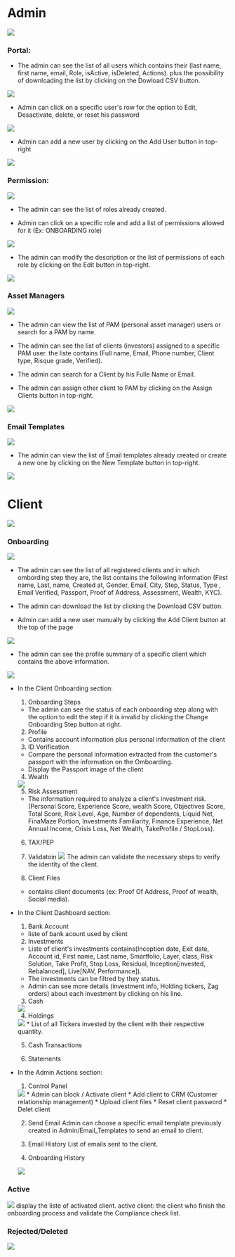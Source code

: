 # Admin

<img src="./assets/drop_down_list_admin.png">

### Portal:

- The admin can see the list of all users which contains their (last name, first name, email, Role, isActive, isDeleted, Actions).
plus the possibility of downloading the list by clicking on the Dowload CSV button.

<img src="./assets/portal_overview.png">

- Admin can click on a specific user's row for the option to Edit, Desactivate, delete, or reset his password

<img src="./assets/user_detail.png">

- Admin can add a new user by clicking on the Add User button in top-right

<img src="./assets/add_user.png">


### Permission:

<img src="./assets/role_table.png">

- The admin can see the list of roles already created.

- Admin can click on a specific role and add a list of permissions allowed for it (Ex: ONBOARDING role)

<img src="./assets/role_fonct_ex.png">

- The admin can modify the description or the list of permissions of each role by clicking on the Edit button in top-right.

<img src="./assets/edit_role.png">

### Asset Managers

<img src="./assets/asset_managers.png">

- The admin can view the list of PAM (personal asset manager) users or search for a PAM by name.

- The admin can see the list of clients (investors) assigned to a specific PAM user.
the liste contains (Full name, Email, Phone number, Client type, Risque grade, Verified).

- The admin can search for a Client by his Fulle Name or Email.

- The admin can assign other client to PAM by clicking on the Assign Clients button in top-right.

<img src="./assets/clients_list.png">

### Email Templates

<img src="./assets/email_template.png">

- The admin can view the list of Email templates already created or create a new one by clicking on the New Template button in top-right.

<img src="./assets/create_email_template.png">

# Client

<img src="./assets/drop_down_list_client.png">

### Onboarding

<img src="./assets/onboarding_overview.png">

- The admin can see the list of all registered clients  and in which ombording step they are, the list contains the following information (First name, Last, name, Created at, Gender, Email, City, Step, Status, Type , Email Verified, Passport, Proof of Address, Assessment, Wealth, KYC).

- The admin can download the list by clicking the Download CSV button.
- Admin can add a new user manually by clicking the Add Client button at the top of the page
  
<img src="./assets/profile_summary.png">

- The admin can see the profile summary of a specific client which contains the above information.

<img src="./assets/onboarding_steps.png">

- In the Client Onboarding section:
   1. Onboarding Steps
    * The admin can see the status of each onboarding step along with the option to edit the step if it is invalid by clicking the Change Onboarding Step button at right.
   
   2. Profile
    * Contains account information plus personal information of the client
   
   3. ID Verification
     * Compare the personal information extracted from the customer's passport with the information on the Omboarding.
     * Display the Passport image of the client
  
   4. Wealth
    <img src="./assets/wealth.png">

   5. Risk Assessment
     * The information required to analyze a client's investment risk. (Personal Score, Experience Score, wealth Score, Objectives Score, Total Score, Risk Level, Age, Number of dependents, Liquid Net, FinaMaze Portion, Investments Familiarity, Finance Experience, Net Annual Income, Crisis Loss, Net Wealth, TakeProfile / StopLoss).
   6. TAX/PEP
   
   7. Validatoin
       <img src="./assets/validation_client_onboardin.png">
 The admin can validate the necessary steps to verify the identity of the client.
   8. Client Files
   * contains client documents (ex: Proof Of Address, Proof of wealth, Social media).
  
- In the Client Dashboard section:
  1. Bank Account
   * liste of bank acount used by client
  
  2. Investments
   * Liste of client's investments contains(Inception date, Exit date, Account id, First name, Last name, Smartfolio, Layer, class, Risk Solution, Take Profit, Stop Loss, Residual, Inception[invested, Rebalanced], Live[NAV, Performance]).
   * The investments can be filtred by they status.
   * Admin can see more details (investment info, Holding tickers, Zag orders) about each investment by clicking on his line.
  
  3. Cash
   <img src="./assets/Cash_client_dashboard.png">
  
  4. Holdings
   <img src="./assets/holdings_client_dashboard.png">
    * List of all Tickers invested by the client with their respective quantity.
  
  5. Cash Transactions
  
  6. Statements

- In the Admin Actions section:
  1. Control Panel
   <img src="./assets/control_panel_admin_action.png">
   * Admin can block / Activate client
   * Add client to CRM (Customer relationship management)
   * Upload client files
   * Reset client password
   * Delet client
  
  2. Send Email
   Admin can choose a specific email template previously created in Admin/Email_Templates to send an email to client.
  
  3. Email History
    List of emails sent to the client.
  
  4. Onboarding History
    <img src="./assets/onboarding_steps_history.png">

### Active

 <img src="./assets/active_clients.png">
    display the liste of activated client.
    active client: the client who finish the onboarding process and validate the Compliance check list.

### Rejected/Deleted

<img src="./assets/deleted_client_list.png">

